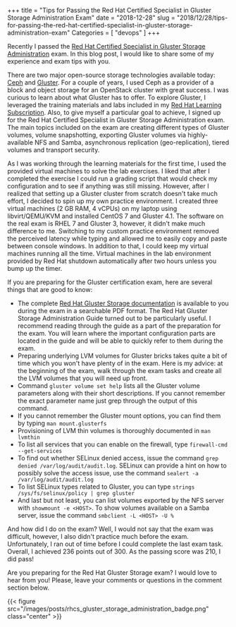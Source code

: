 +++
title = "Tips for Passing the Red Hat Certified Specialist in Gluster Storage Administration Exam"
date = "2018-12-28"
slug = "2018/12/28/tips-for-passing-the-red-hat-certified-specialist-in-gluster-storage-administration-exam"
Categories = [ "devops" ]
+++

Recently I passed the [Red Hat Certified Specialist in Gluster Storage Administration](https://www.redhat.com/en/services/training/ex236-red-hat-certified-specialist-in-gluster-storage-administration-exam) exam. In this blog post, I would like to share some of my experience and exam tips with you.

<!--more-->

There are two major open-source storage technologies available today: [Ceph](https://ceph.com/) and [Gluster](https://www.gluster.org/). For a couple of years, I used Ceph as a provider of a block and object storage for an OpenStack cluster with great success. I was curious to learn about what Gluster has to offer. To explore Gluster, I leveraged the training materials and labs included in my [Red Hat Learning Subscription](https://www.redhat.com/en/services/training/learning-subscription). Also, to give myself a particular goal to achieve, I signed up for the Red Hat Certified Specialist in Gluster Storage Administration exam. The main topics included on the exam are creating different types of Gluster volumes, volume snapshotting, exporting Gluster volumes via highly-available NFS and Samba, asynchronous replication (geo-replication), tiered volumes and transport security.

As I was working through the learning materials for the first time, I used the provided virtual machines to solve the lab exercises. I liked that after I completed the exercise I could run a grading script that would check my configuration and to see if anything was still missing. However, after I realized that setting up a Gluster cluster from scratch doesn't take much effort, I decided to spin up my own practice environment. I created three virtual machines (2 GB RAM, 4 vCPUs) on my laptop using libvirt/QEMU/KVM and installed CentOS 7 and Gluster 4.1. The software on the real exam is RHEL 7 and Gluster 3, however, it didn't make much difference to me. Switching to my custom practice environment removed the perceived latency while typing and allowed me to easily copy and paste between console windows. In addition to that, I could keep my virtual machines running all the time. Virtual machines in the lab environment provided by Red Hat shutdown automatically after two hours unless you bump up the timer.

If you are preparing for the Gluster certification exam, here are several things that are good to know:

* The complete [Red Hat Gluster Storage documentation](https://access.redhat.com/documentation/en-us/red_hat_gluster_storage) is available to you during the exam in a searchable PDF format. The Red Hat Gluster Storage Administration Guide turned out to be particularly useful. I recommend reading through the guide as a part of the preparation for the exam. You will learn where the important configuration parts are located in the guide and will be able to quickly refer to them during the exam.
* Preparing underlying LVM volumes for Gluster bricks takes quite a bit of time which you won't have plenty of in the exam. Here is my advice: at the beginning of the exam, walk through the exam tasks and create all the LVM volumes that you will need up front.
* Command `gluster volume set help` lists all the Gluster volume parameters along with their short descriptions. If you cannot remember the exact parameter name just grep through the output of this command.
* If you cannot remember the Gluster mount options, you can find them by typing `man mount.glusterfs`
* Provisioning of LVM thin volumes is thoroughly documented in `man lvmthin`
* To list all services that you can enable on the firewall, type `firewall-cmd --get-services`
* To find out whether SELinux denied access, issue the command  `grep denied /var/log/audit/audit.log`. SELinux can provide a hint on how to possibly solve the access issue, use the command `sealert -a /var/log/audit/audit.log`
* To list SELinux types related to Gluster, you can type `strings /sys/fs/selinux/policy | grep gluster`
* And last but not least, you can list volumes exported by the NFS server with `showmount -e <HOST>`. To show volumes available on a Samba server, issue the command `smbclient -L <HOST> -U %`

And how did I do on the exam? Well, I would not say that the exam was difficult, however, I also didn't practice much before the exam. Unfortunately, I ran out of time before I could complete the last exam task. Overall, I achieved 236 points out of 300. As the passing score was 210, I did pass!

Are you preparing for the Red Hat Gluster Storage exam? I would love to hear from you! Please, leave your comments or questions in the comment section below.

{{< figure src="/images/posts/rhcs_gluster_storage_administration_badge.png" class="center" >}}
